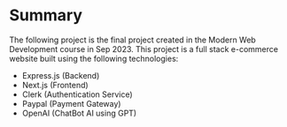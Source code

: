 # Summary
The following project is the final project created in the Modern Web Development course in Sep 2023.
This project is a full stack e-commerce website built using the following technologies:
- Express.js (Backend)
- Next.js (Frontend)
- Clerk (Authentication Service)
- Paypal (Payment Gateway)
- OpenAI (ChatBot AI using GPT)

